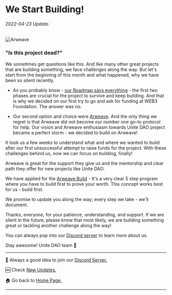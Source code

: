 # We Start Building!
###### 2022-04-23 Update.



![Arweave](https://github.com/Unite-DAO/Documentation/blob/main/assets/Arweave.png)



### "Is this project dead?" 

We sometimes get questions like this. And like many other great projects that are building something, we face challenges along the way. But let's start from the beginning of this month and what happened, why we have been so silent recently. 

- As you probably know - [our Roadmap says everything](https://github.com/Unite-DAO/Documentation/wiki/Unite-DAO-Roadmap) - the first two phases are crucial for the project to survive and keep building. And that is why we decided on our first try to go and ask for funding at WEB3 Foundation. The answer was no. 

- Our second option and choice were [Arweave](https://www.arweave.org/). And the only thing we regret is that Arweave did not become our number one go-to protocol for help. Our vision and Arweave enthusiasm towards Unite DAO project became a perfect storm - we decided to build on Arweave!

It took us a few weeks to understand what and where we wanted to build after our first unsuccessful attempt to raise funds for the project. 
With these challenges behind us, now we can focus on building, finally!

Arweave is great for the support they give us and the mentorship and clear path they offer for new projects like Unite DAO.

We have applied for the [Arweave Build](https://arweave.build/) - It's a very clear 5 step program where you have to build first to prove your worth. This concept works best for us - build first. 

We promise to update you along the way; every step we take - we'll document.

Thanks, everyone, for your patience, understanding, and support. If we are silent in the future, please know that most likely, we are building something great or tackling another challenge along the way!

You can always pop into our [Discord server](https://discord.gg/7RwPerFPe8) to learn more about us. 

Stay awesome!
Unite DAO team 🚀


***

💬 Always a good idea to join our [Discord Server.](https://discord.gg/7RwPerFPe8)

🆕 Check [New Updates.](https://github.com/Unite-DAO/Documentation/tree/main/updates)

🏠 Go back to [Home Page.](https://github.com/Unite-DAO/Documentation)

***

